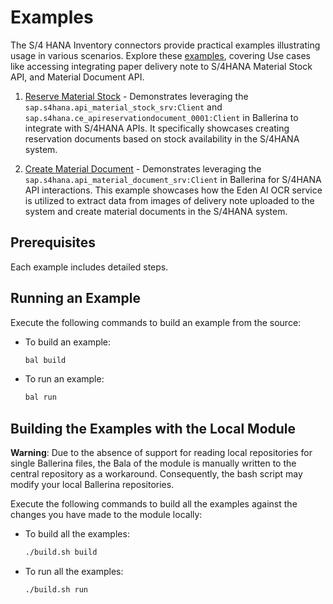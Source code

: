 # Examples

The S/4 HANA Inventory connectors provide practical examples illustrating usage in various
scenarios. Explore
these [examples](https://github.com/ballerina-platform/module-ballerinax-sap.s4hana.inventory/tree/main/examples), covering
Use cases like accessing integrating paper delivery note to S/4HANA Material Stock API, and Material Document API.

1. [Reserve Material Stock](https://github.com/ballerina-platform/module-ballerinax-sap.s4hana.qm/tree/main/examples/Reserve-Material-Stock) -
   Demonstrates leveraging the `sap.s4hana.api_material_stock_srv:Client` and `sap.s4hana.ce_apireservationdocument_0001:Client` in Ballerina to integrate with S/4HANA APIs. It specifically showcases creating reservation documents based on stock availability in the S/4HANA system.

2. [Create Material Document](https://github.com/ballerina-platform/module-ballerinax-sap.s4hana.qm/tree/main/examples/Create-Material-Document) -
    Demonstrates leveraging the `sap.s4hana.api_material_document_srv:Client` in Ballerina for S/4HANA API interactions. This example showcases how the Eden AI OCR service is utilized to extract data from images of delivery note uploaded to the system and create material documents in the S/4HANA system.

## Prerequisites

Each example includes detailed steps.

## Running an Example

Execute the following commands to build an example from the source:

* To build an example:

    ```bash
    bal build
    ```

* To run an example:

    ```bash
    bal run
    ```

## Building the Examples with the Local Module

**Warning**: Due to the absence of support for reading local repositories for single Ballerina files, the Bala of the
module is manually written to the central repository as a workaround. Consequently, the bash script may modify your
local Ballerina repositories.

Execute the following commands to build all the examples against the changes you have made to the module locally:

* To build all the examples:

    ```bash
    ./build.sh build
    ```

* To run all the examples:

    ```bash
    ./build.sh run
    ```